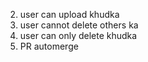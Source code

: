 2. user can upload khudka
1. user cannot delete others ka
3. user can only delete khudka
4. PR automerge
